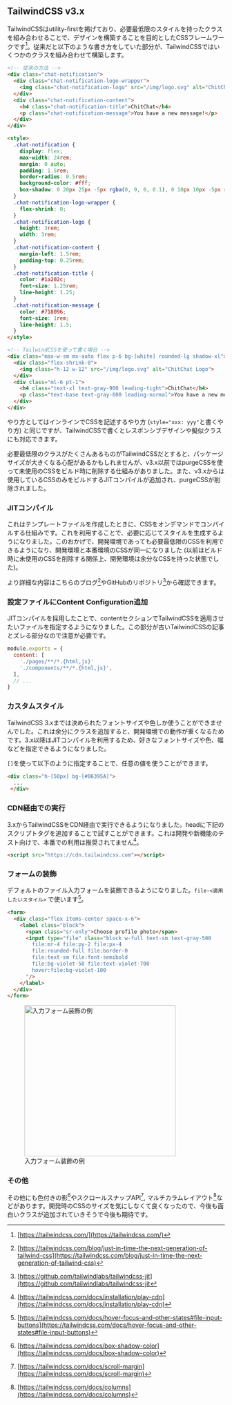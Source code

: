 ## TailwindCSS v3.x
TailwindCSSはutility-firstを掲げており、必要最低限のスタイルを持ったクラスを組み合わせることで、デザインを構築することを目的としたCSSフレームワークです[^tailwindcss]。従来だと以下のような書き方をしていた部分が、TailwindCSSではいくつかのクラスを組み合わせて構築します。

```html
<!-- 従来の方法 -->
<div class="chat-notification">
  <div class="chat-notification-logo-wrapper">
    <img class="chat-notification-logo" src="/img/logo.svg" alt="ChitChat Logo">
  </div>
  <div class="chat-notification-content">
    <h4 class="chat-notification-title">ChitChat</h4>
    <p class="chat-notification-message">You have a new message!</p>
  </div>
</div>

<style>
  .chat-notification {
    display: flex;
    max-width: 24rem;
    margin: 0 auto;
    padding: 1.5rem;
    border-radius: 0.5rem;
    background-color: #fff;
    box-shadow: 0 20px 25px -5px rgba(0, 0, 0, 0.1), 0 10px 10px -5px rgba(0, 0, 0, 0.04);
  }
  .chat-notification-logo-wrapper {
    flex-shrink: 0;
  }
  .chat-notification-logo {
    height: 3rem;
    width: 3rem;
  }
  .chat-notification-content {
    margin-left: 1.5rem;
    padding-top: 0.25rem;
  }
  .chat-notification-title {
    color: #1a202c;
    font-size: 1.25rem;
    line-height: 1.25;
  }
  .chat-notification-message {
    color: #718096;
    font-size: 1rem;
    line-height: 1.5;
  }
</style>
```

```html
<!-- TailwindCSSを使って書く場合 -->
<div class="max-w-sm mx-auto flex p-6 bg-[white] rounded-lg shadow-xl">
  <div class="flex-shrink-0">
    <img class="h-12 w-12" src="/img/logo.svg" alt="ChitChat Logo">
  </div>
  <div class="ml-6 pt-1">
    <h4 class="text-xl text-gray-900 leading-tight">ChitChat</h4>
    <p class="text-base text-gray-600 leading-normal">You have a new message!</p>
  </div>
</div>
```

やり方としてはインラインでCSSを記述するやり方 (`style="xxx: yyy"`と書くやり方) と同じですが、TailwindCSSで書くとレスポンシブデザインや擬似クラスにも対応できます。

必要最低限のクラスがたくさんあるものがTailwindCSSだとすると、パッケージサイズが大きくなる心配があるかもしれませんが、v3.x以前ではpurgeCSSを使って未使用のCSSをビルド時に削除する仕組みがありました。また、v3.xからは使用しているCSSのみをビルドするJITコンパイルが追加され、purgeCSSが削除されました。

### JITコンパイル
これはテンプレートファイルを作成したときに、CSSをオンデマンドでコンパイルする仕組みです。これを利用することで、必要に応じてスタイルを生成するようになりました。このおかげで、開発環境であっても必要最低限のCSSを利用できるようになり、開発環境と本番環境のCSSが同一になりました (以前はビルド時に未使用のCSSを削除する関係上、開発環境は余分なCSSを持った状態でした)。

より詳細な内容はこちらのブログ[^tailwind_jit]やGitHubのリポジトリ[^tailwind_jid2]から確認できます。

### 設定ファイルにContent Configuration追加
JITコンパイルを採用したことで、contentセクションでTailwindCSSを適用させたいファイルを指定するようになりました。この部分が古いTailwindCSSの記事とズレる部分なので注意が必要です。

```javascript
module.exports = {
  content: [
    './pages/**/*.{html,js}'
    './components/**/*.{html,js}',
  ],
  // ...
}
```

### カスタムスタイル
TailwindCSS 3.xまでは決められたフォントサイズや色しか使うことができませんでした。これは余分にクラスを追加すると、開発環境での動作が重くなるためです。3.x以降はJITコンパイルを利用するため、好きなフォントサイズや色、幅などを指定できるようになりました。

`[]`を使って以下のように指定することで、任意の値を使うことができます。

```html
<div class="h-[50px] bg-[#06395A]">
  ...
 </div>
```

### CDN経由での実行
3.xからTailwindCSSをCDN経由で実行できるようになりました。headに下記のスクリプトタグを追加することで試すことができます。これは開発や新機能のテスト向けで、本番での利用は推奨されてません[^tailwind_cdn]。

```html
<script src="https://cdn.tailwindcss.com"></script>
```

### フォームの装飾
デフォルトのファイル入力フォームを装飾できるようになりました。`file-<適用したいスタイル>` で使います[^tailwind_input_button]。

```html
<form>
  <div class="flex items-center space-x-6">
    <label class="block">
      <span class="sr-only">Choose profile photo</span>
      <input type="file" class="block w-full text-sm text-gray-500
        file:mr-4 file:py-2 file:px-4
        file:rounded-full file:border-0
        file:text-sm file:font-semibold
        file:bg-violet-50 file:text-violet-700
        hover:file:bg-violet-100
      "/>
    </label>
  </div>
</form>
```

<figure>
  <img src='/images/web_changelog_2021/tailwindcss/form.png' width='350' height="350" alt='入力フォーム装飾の例' />
  <figcaption>入力フォーム装飾の例</figcaption>
</figure>

### その他
その他にも色付きの影[^tailwind_box_shadow]やスクロールスナップAPI[^scroll_margin], マルチカラムレイアウト[^multi_column_layout]などがあります。開発時のCSSのサイズを気にしなくて良くなったので、今後も面白いクラスが追加されていきそうで今後も期待です。

[^tailwindcss]: [https://tailwindcss.com/](https://tailwindcss.com/)
[^tailwind_jit]: [https://tailwindcss.com/blog/just-in-time-the-next-generation-of-tailwind-css](https://tailwindcss.com/blog/just-in-time-the-next-generation-of-tailwind-css)
[^tailwind_jid2]: [https://github.com/tailwindlabs/tailwindcss-jit](https://github.com/tailwindlabs/tailwindcss-jit
[^tailwind_cdn]: [https://tailwindcss.com/docs/installation/play-cdn](https://tailwindcss.com/docs/installation/play-cdn)
[^tailwind_input_button]: [https://tailwindcss.com/docs/hover-focus-and-other-states#file-input-buttons](https://tailwindcss.com/docs/hover-focus-and-other-states#file-input-buttons)
[^tailwind_box_shadow]: [https://tailwindcss.com/docs/box-shadow-color](https://tailwindcss.com/docs/box-shadow-color)
[^scroll_margin]: [https://tailwindcss.com/docs/scroll-margin](https://tailwindcss.com/docs/scroll-margin)
[^multi_column_layout]: [https://tailwindcss.com/docs/columns](https://tailwindcss.com/docs/columns)
